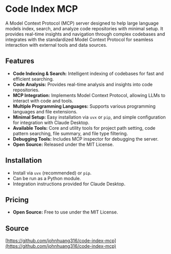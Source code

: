 # Code Index MCP

A Model Context Protocol (MCP) server designed to help large language models index, search, and analyze code repositories with minimal setup. It provides real-time insights and navigation through complex codebases and integrates with the standardized Model Context Protocol for seamless interaction with external tools and data sources.

## Features
- **Code Indexing & Search:** Intelligent indexing of codebases for fast and efficient searching.
- **Code Analysis:** Provides real-time analysis and insights into code repositories.
- **MCP Integration:** Implements Model Context Protocol, allowing LLMs to interact with code and tools.
- **Multiple Programming Languages:** Supports various programming languages and file extensions.
- **Minimal Setup:** Easy installation via `uvx` or `pip`, and simple configuration for integration with Claude Desktop.
- **Available Tools:** Core and utility tools for project path setting, code pattern searching, file summary, and file type filtering.
- **Debugging Tools:** Includes MCP inspector for debugging the server.
- **Open Source:** Released under the MIT License.

## Installation
- Install via `uvx` (recommended) or `pip`.
- Can be run as a Python module.
- Integration instructions provided for Claude Desktop.

## Pricing
- **Open Source:** Free to use under the MIT License.

## Source
[https://github.com/johnhuang316/code-index-mcp](https://github.com/johnhuang316/code-index-mcp)
